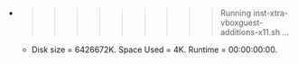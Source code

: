* >>>>>>>>> Running inst-xtra-vboxguest-additions-x11.sh ...
  * Disk size = 6426672K. Space Used = 4K. Runtime = 00:00:00:00.
